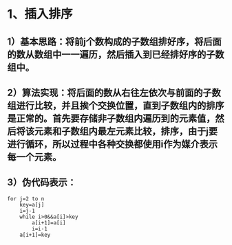 # 1、插入排序
## 1）基本思路：将前j个数构成的子数组排好序，将后面的数从数组中一一遍历，然后插入到已经排好序的子数组中。
## 2）算法实现：将后面的数从右往左依次与前面的子数组进行比较，并且挨个交换位置，直到子数组内的排序是正常的。首先要存储非子数组内遍历到的元素值，然后将该元素和子数组内最左元素比较，排序，由于j要进行循环，所以过程中各种交换都使用i作为媒介表示每一个元素。
## 3）伪代码表示：
```	
for j=2 to n
	key=a[j]
	i=j-1
	while i>0&&a[i]>key
		a[i+1]=a[i]
		i=i-1
	a[i+1]=key
```

